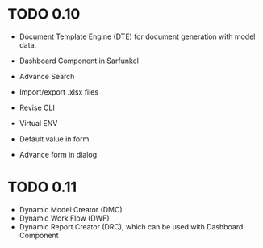 # TODO 0.10
- Document Template Engine (DTE) for document generation with model data.
- Dashboard Component in Sarfunkel
- Advance Search
- Import/export .xlsx files

- Revise CLI
- Virtual ENV

- Default value in form
- Advance form in dialog

# TODO 0.11
- Dynamic Model Creator (DMC)
- Dynamic Work Flow (DWF)
- Dynamic Report Creator (DRC), which can be used with Dashboard Component